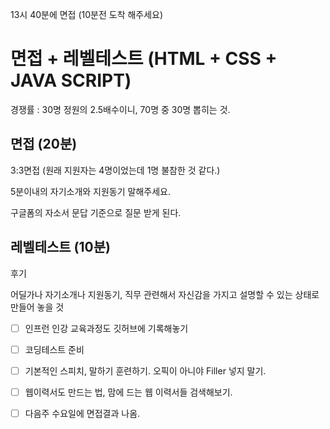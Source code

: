 
13시 40분에 면접 (10분전 도착 해주세요)

# **면접 + 레벨테스트 (HTML + CSS + JAVA SCRIPT)**

경쟁률 : 30명 정원의 2.5배수이니, 70명 중 30명 뽑히는 것.


## 면접 (20분)
3:3면접 (원래 지원자는 4명이었는데 1명 불참한 것 같다.)

5분이내의 자기소개와 지원동기 말해주세요.


구글폼의 자소서 문답 기준으로 질문 받게 된다. 

## 레벨테스트 (10분)

후기

어딜가나 자기소개나 지원동기, 직무 관련해서 자신감을 가지고 설명할 수 있는 상태로 만들어 놓을 것

+ [ ] 인프런 인강 교육과정도 깃허브에 기록해놓기

+ [ ] 코딩테스트 준비

+ [ ] 기본적인 스피치, 말하기 훈련하기.  오픽이 아니야 Filler 넣지 말기.

+ [ ] 웹이력서도 만드는 법, 맘에 드는 웹 이력서들 검색해보기.

+ [ ] 다음주 수요일에 면접결과 나옴.

